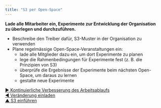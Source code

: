 ```yaml
---
title: "S3 per Open-Space"
---
```



**Lade alle Mitarbeiter ein, Experimente zur Entwicklung der Organisation zu überlegen und durchzuführen.**

- Beschreibe den Treiber dafür, S3-Muster in der Organisation zu verwenden
- Plane regelmässige Open-Space-Veranstaltungen ein: 
    - lade alle Mitglieder dazu ein, um dort Experimente zu planen
    - lege die Rahmenbedingungen für Experimente fest (z. B. die Prinzipien von S3)
    - überprüfe die Ergebnisse der Experimente beim nächsten Open-Space, um daraus zu lernen
    - gestalte neue Experimente

[&#9654; Kontinuierliche Verbesserung des Arbeitsablaufs](continuous-improvement-of-work-process.html)<br/>[&#9664; Veränderung einladen](invite-change.html)<br/>[&#9650; S3 einführen](bringing-in-s3.html)


